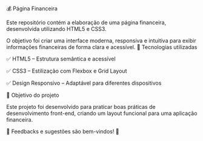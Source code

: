 💰 Página Financeira

Este repositório contém a elaboração de uma página financeira, desenvolvida utilizando HTML5 e CSS3. 

O objetivo foi criar uma interface moderna, responsiva e intuitiva para exibir informações financeiras de forma clara e acessível.
🚀 Tecnologias utilizadas

✅ HTML5 – Estrutura semântica e acessível

✅ CSS3 – Estilização com Flexbox e Grid Layout

✅ Design Responsivo – Adaptável para diferentes dispositivos

🎯 Objetivo do projeto

Este projeto foi desenvolvido para praticar boas práticas de desenvolvimento front-end, criando um layout funcional para uma aplicação financeira.

📩 Feedbacks e sugestões são bem-vindos! 🚀
